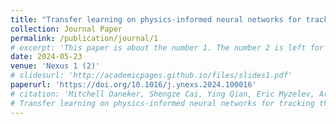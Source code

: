 ```yaml
---
title: "Transfer learning on physics-informed neural networks for tracking the hemodynamics in the evolving false lumen of dissected aorta"
collection: Journal Paper
permalink: /publication/journal/1
# excerpt: 'This paper is about the number 1. The number 2 is left for future work.'
date: 2024-05-23
venue: 'Nexus 1 (2)'
# slidesurl: 'http://academicpages.github.io/files/slides1.pdf'
paperurl: 'https://doi.org/10.1016/j.ynexs.2024.100016'
# citation: 'Mitchell Daneker, Shengze Cai, Ying Qian, Eric Myzelev, Arsh Kumbhat, He Li, Lu Lu,
# Transfer learning on physics-informed neural networks for tracking the hemodynamics in the evolving false lumen of dissected aorta, Nexus, Volume 1, Issue 2, 2024, 100016, ISSN 2950-1601'
---
```


<!-- The contents above will be part of a list of publications, if the user clicks the link for the publication than the contents of section will be rendered as a full page, allowing you to provide more information about the paper for the reader. When publications are displayed as a single page, the contents of the above "citation" field will automatically be included below this section in a smaller font. -->